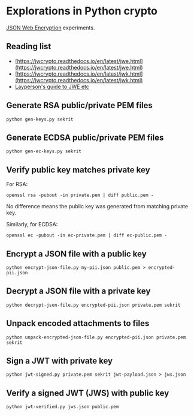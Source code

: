 # Explorations in Python crypto

[JSON Web Encryption](https://datatracker.ietf.org/doc/html/rfc7516) experiments.

## Reading list

* [https://jwcrypto.readthedocs.io/en/latest/jwe.html](https://jwcrypto.readthedocs.io/en/latest/jwe.html)
* [https://jwcrypto.readthedocs.io/en/latest/jwk.html](https://jwcrypto.readthedocs.io/en/latest/jwk.html)
* [Layperson's guide to JWE etc](https://medium.facilelogin.com/jwt-jws-and-jwe-for-not-so-dummies-b63310d201a3)

## Generate RSA public/private PEM files

```
python gen-keys.py sekrit
```

## Generate ECDSA public/private PEM files

```
python gen-ec-keys.py sekrit
```

## Verify public key matches private key

For RSA:

```
openssl rsa -pubout -in private.pem | diff public.pem -
```

No difference means the public key was generated from matching private key.

Similarly, for ECDSA:

```
openssl ec -pubout -in ec-private.pem | diff ec-public.pem -
```

## Encrypt a JSON file with a public key

```
python encrypt-json-file.py my-pii.json public.pem > encrypted-pii.json
```

## Decrypt a JSON file with a private key

```
python decrypt-json-file.py encrypted-pii.json private.pem sekrit
```

## Unpack encoded attachments to files

```
python unpack-encrypted-json-file.py encrypted-pii.json private.pem sekrit
```

## Sign a JWT with private key

```
python jwt-signed.py private.pem sekrit jwt-payload.json > jws.json
```

## Verify a signed JWT (JWS) with public key

```
python jwt-verified.py jws.json public.pem
```
